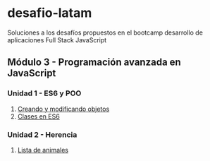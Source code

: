 # desafio-latam
Soluciones a los desafíos propuestos en el bootcamp desarrollo de aplicaciones Full Stack JavaScript

## Módulo 3 - Programación avanzada en JavaScript
### Unidad 1 - ES6 y POO
01. [Creando y modificando objetos](https://arielarmijo.github.io/desafio-latam/M03/U01/D01/solucion/index.html)
02. [Clases en ES6](https://arielarmijo.github.io/desafio-latam/M03/U01/D02/solucion/index.html)
### Unidad 2 - Herencia
01. [Lista de animales](https://arielarmijo.github.io/desafio-latam/M03/U02/D01/solucion/index.html)
